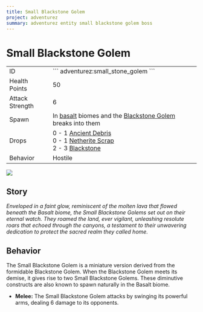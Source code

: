 ```yaml
---
title: Small Blackstone Golem
project: adventurez
summary: adventurez entity small blackstone golem boss
---
```

# Small Blackstone Golem
<div class="combi">
<div class="divthing">
<table class="tablething">
    <tbody>
        <tr>
            <td class="first-column">ID</td>
            <td class="second-column">
            ```
            adventurez:small_stone_golem
            ```
            </td>
        </tr>
        <tr id="linear-top">
            <td class="first-column">Health Points</td>
            <td class="second-column">50</td>
        </tr>
        <tr id="linear-top">
            <td class="first-column">Attack Strength</td>
            <td class="second-column">6</td>
        </tr>
        <tr id="linear-top">
            <td class="first-column">Spawn</td>
            <td class="second-column">In <a href="https://minecraft.wiki/w/Basalt_Deltas" target="_blank">basalt</a> biomes and the <a href="../../Entities/Blackstone_Golem/">Blackstone Golem </a> breaks into them</td>
        </tr>
        <tr id="linear-top">
            <td class="first-column">Drops</td>
               <td class="second-column">0 - 1 <a href="https://minecraft.wiki/w/Ancient_Debris" target="_blank">Ancient Debris</a><br>0 - 1 <a href="https://minecraft.wiki/w/Netherite_Scrap" target="_blank">Netherite Scrap</a><br>2 - 3 <a href="https://minecraft.wiki/w/Blackstone" target="_blank">Blackstone</a></td>
        </tr>
        <tr id="linear-top">
            <td class="first-column">Behavior</td>
            <td class="second-column">Hostile</td>
        </tr>
    </tbody>
</table>
</div>
<div class="div-img-center">
<img src="/wiki/assets/adventurez/entities/small_blackstone_golem.png" loading="lazy" />
</div>
</div>

## Story

*Enveloped in a faint glow, reminiscent of the molten lava that flowed beneath the Basalt biome, the Small Blackstone Golems set out on their eternal watch. They roamed the land, ever vigilant, unleashing resolute roars that echoed through the canyons, a testament to their unwavering dedication to protect the sacred realm they called home.*

## Behavior

The Small Blackstone Golem is a miniature version derived from the formidable Blackstone Golem. When the Blackstone Golem meets its demise, it gives rise to two Small Blackstone Golems. These diminutive constructs are also known to spawn naturally in the Basalt biome.

* **Melee:** The Small Blackstone Golem attacks by swinging its powerful arms, dealing 6 damage to its opponents.